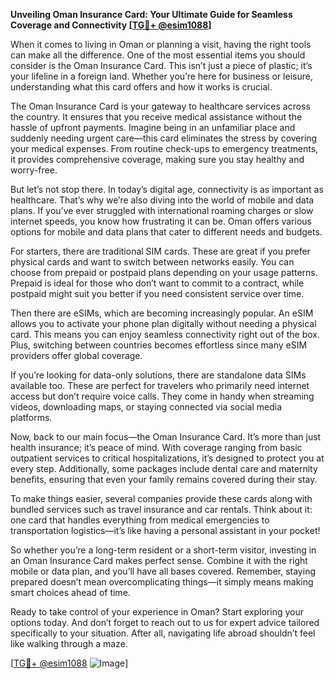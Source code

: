 **Unveiling Oman Insurance Card: Your Ultimate Guide for Seamless Coverage and Connectivity [[TG💪+ @esim1088](https://t.me/s/esim1088)]**

When it comes to living in Oman or planning a visit, having the right tools can make all the difference. One of the most essential items you should consider is the Oman Insurance Card. This isn’t just a piece of plastic; it’s your lifeline in a foreign land. Whether you’re here for business or leisure, understanding what this card offers and how it works is crucial.

The Oman Insurance Card is your gateway to healthcare services across the country. It ensures that you receive medical assistance without the hassle of upfront payments. Imagine being in an unfamiliar place and suddenly needing urgent care—this card eliminates the stress by covering your medical expenses. From routine check-ups to emergency treatments, it provides comprehensive coverage, making sure you stay healthy and worry-free.

But let’s not stop there. In today’s digital age, connectivity is as important as healthcare. That’s why we’re also diving into the world of mobile and data plans. If you’ve ever struggled with international roaming charges or slow internet speeds, you know how frustrating it can be. Oman offers various options for mobile and data plans that cater to different needs and budgets.

For starters, there are traditional SIM cards. These are great if you prefer physical cards and want to switch between networks easily. You can choose from prepaid or postpaid plans depending on your usage patterns. Prepaid is ideal for those who don’t want to commit to a contract, while postpaid might suit you better if you need consistent service over time.

Then there are eSIMs, which are becoming increasingly popular. An eSIM allows you to activate your phone plan digitally without needing a physical card. This means you can enjoy seamless connectivity right out of the box. Plus, switching between countries becomes effortless since many eSIM providers offer global coverage.

If you’re looking for data-only solutions, there are standalone data SIMs available too. These are perfect for travelers who primarily need internet access but don’t require voice calls. They come in handy when streaming videos, downloading maps, or staying connected via social media platforms.

Now, back to our main focus—the Oman Insurance Card. It’s more than just health insurance; it’s peace of mind. With coverage ranging from basic outpatient services to critical hospitalizations, it’s designed to protect you at every step. Additionally, some packages include dental care and maternity benefits, ensuring that even your family remains covered during their stay.

To make things easier, several companies provide these cards along with bundled services such as travel insurance and car rentals. Think about it: one card that handles everything from medical emergencies to transportation logistics—it’s like having a personal assistant in your pocket!

So whether you’re a long-term resident or a short-term visitor, investing in an Oman Insurance Card makes perfect sense. Combine it with the right mobile or data plan, and you’ll have all bases covered. Remember, staying prepared doesn’t mean overcomplicating things—it simply means making smart choices ahead of time.

Ready to take control of your experience in Oman? Start exploring your options today. And don’t forget to reach out to us for expert advice tailored specifically to your situation. After all, navigating life abroad shouldn’t feel like walking through a maze.

[[TG💪+ @esim1088](https://t.me/s/esim1088) ![Image](https://i.postimg.cc/Y0z9fWf4/image.png)]